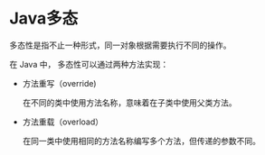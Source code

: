 # Java多态

多态性是指不止一种形式，同一对象根据需要执行不同的操作。

在 Java 中， 多态性可以通过两种方法实现：

- 方法重写（override)

  在不同的类中使用方法名称，意味着在子类中使用父类方法。

- 方法重载（overload）

  在同一类中使用相同的方法名称编写多个方法，但传递的参数不同。


